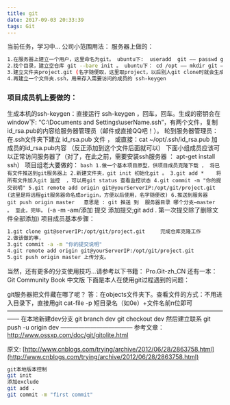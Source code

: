 ```yaml
---
title: git
date: 2017-09-03 20:33:39
tags: Git
---
```

当前任务，学习中... 公司小范围用法：  服务器上做的：
``` bash
1.在服务器上建立一个用户，这里命名为git。 ubuntu下:  useradd  git —— passwd git 1 （改密码为1）
2.找个目录，建立空仓库 git --bare init 。 ubuntu下： cd /opt —— mkdir git —— git --bare init
3.建立文件夹project.git (名字随便取，这里取project，以后别人git clone时就会生成project文件夹)。
4.再建立一个文件夹.ssh，用来存入需要访问的成员的 ssh-keygen
```
<!--more-->
### 项目成员机上要做的： 

生成本机的ssh-keygen：直接运行 ssh-keygen ，回车，回车。生成的密钥会在window下: “C:\Documents and Settings\userName\.ssh”，有两个文件，复制id_rsa.pub的内容给服务器管理员（邮件或直接QQ吧！）。
轮到服务器管理员：在.ssh文件夹下建立 id_rsa.pub 文件 ， 或直接：cat ~/opt/.ssh/id_rsa.pub 加成员的id_rsa.pub内容 （反正添加到这个文件后面就可以）
下面小组成员应该可以正常访问服务器了（对了，在此之前，需要安装ssh服务器 ： apt-get install ssh）
项目组老大要做的：
     ``` bash
    1.做一个基本项目原型，供项目成员克隆下载 ， 将已有文件推送到git服务器上
    2.新建文件夹，git init 初始化git 。
    3.git add *    将所有文件加入git 监控  ，可以用git status 查看监控状态
    4.git commit -m "你的提交说明"
    5.git remote add origin git@yourServerIP:/opt/git/project.git    (这里是将远程git服务器命名成origin，方便以后使用，名字随便改)
    6.推送到服务器   git push origin master   意思是 : git 推送 到  服务器目录 哪个分支—master 。 至此，完毕。
    ```
    (-a -m -am/添加 提交 添加提交;git add . 第一次提交除了删除文件全部添加)
项目成员基本步骤：
``` bash
1.git clone git@serverIP:/opt/git/project.git     完成仓库克隆工作
2.做该做的事，
3.git commit -a -m "你的提交说明"
4.git remote add origin git@yourServerIP:/opt/git/project.git
5.git push origin master 上传分支。
```
当然，还有更多的分支使用技巧...请参考以下书籍：
Pro.Git-zh_CN
还有一本：
Git Community Book 中文版
 下面是本人在使用git过程遇到的问题：

git服务器把文件藏在哪了呢？
答：在objects文件夹下。查看文件的方式：不用进入目录下，直接用git cat-file -p 短目录名（如0e）+文件名前n位即可
——————————————————————————————————————
在本地新建dev分支 
git branch dev
git checkout dev
然后建立联系
git push -u origin dev
————————————
参考文章：http://www.ossxp.com/doc/git/gitolite.html

原文: [http://www.cnblogs.com/trying/archive/2012/06/28/2863758.html](http://www.cnblogs.com/trying/archive/2012/06/28/2863758.html)

```bash
git本地版本控制
git init
添加exclude
git add .
git commit -m "first commit"
```